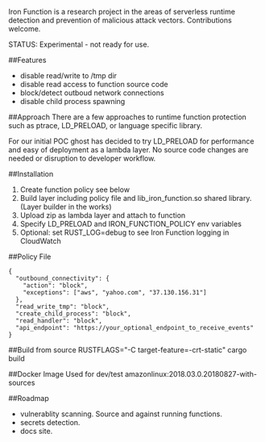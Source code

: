 Iron Function is a research project in the areas of serverless runtime detection and prevention of malicious attack vectors. Contributions welcome.

STATUS: Experimental - not ready for use.

##Features
* disable read/write to /tmp dir
* disable read access to function source code
* block/detect outboud network connections
* disable child process spawning

##Approach
There are a few approaches to runtime function protection such as ptrace, LD_PRELOAD, or language specific library.

For our initial POC ghost has decided to try LD_PRELOAD for performance and easy of deployment as a lambda layer. No source code changes are needed or disruption to developer workflow.

##Installation

1. Create function policy see below
2. Build layer including policy file and lib_iron_function.so shared library. (Layer builder in the works)
3. Upload zip as lambda layer and attach to function
4. Specify LD_PRELOAD and IRON_FUNCTION_POLICY env variables
5. Optional: set RUST_LOG=debug to see Iron Function logging in CloudWatch

##Policy File

```
{
  "outbound_connectivity": {
    "action": "block",
    "exceptions": ["aws", "yahoo.com", "37.130.156.31"]
  },
  "read_write_tmp": "block",
  "create_child_process": "block",
  "read_handler": "block",
  "api_endpoint": "https://your_optional_endpoint_to_receive_events"
}
```

##Build from source
RUSTFLAGS="-C target-feature=-crt-static" cargo build

##Docker Image Used for dev/test
amazonlinux:2018.03.0.20180827-with-sources

##Roadmap
* vulnerablity scanning. Source and against running functions.
* secrets detection.
* docs site.



